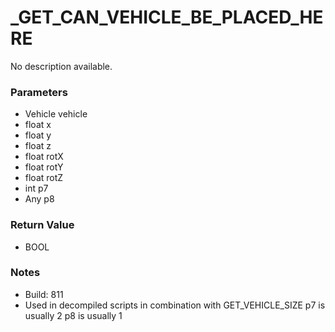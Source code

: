 # _GET_CAN_VEHICLE_BE_PLACED_HERE

No description available.

### Parameters
* Vehicle vehicle
* float x
* float y
* float z
* float rotX
* float rotY
* float rotZ
* int p7
* Any p8

### Return Value
* BOOL

### Notes
* Build: 811
* Used in decompiled scripts in combination with GET_VEHICLE_SIZE
p7 is usually 2
p8 is usually 1

